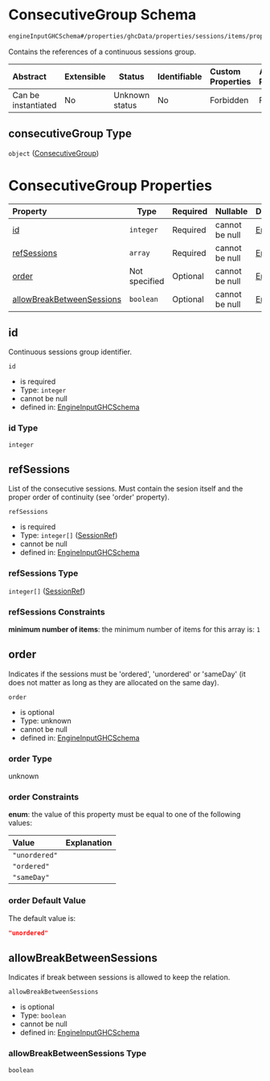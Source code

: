 # ConsecutiveGroup Schema

```txt
engineInputGHCSchema#/properties/ghcData/properties/sessions/items/properties/sessionRelations/properties/consecutiveGroup
```

Contains the references of a continuous sessions group.


| Abstract            | Extensible | Status         | Identifiable | Custom Properties | Additional Properties | Access Restrictions | Defined In                                                         |
| :------------------ | ---------- | -------------- | ------------ | :---------------- | --------------------- | ------------------- | ------------------------------------------------------------------ |
| Can be instantiated | No         | Unknown status | No           | Forbidden         | Forbidden             | none                | [ghc.schema.json\*](../out/ghc.schema.json "open original schema") |

## consecutiveGroup Type

`object` ([ConsecutiveGroup](ghc-properties-ghcdata-properties-sessions-session-properties-sessionrelations-properties-consecutivegroup.md))

# ConsecutiveGroup Properties

| Property                                                | Type          | Required | Nullable       | Defined by                                                                                                                                                                                                                                                                                                                                   |
| :------------------------------------------------------ | ------------- | -------- | -------------- | :------------------------------------------------------------------------------------------------------------------------------------------------------------------------------------------------------------------------------------------------------------------------------------------------------------------------------------------- |
| [id](#id)                                               | `integer`     | Required | cannot be null | [EngineInputGHCSchema](ghc-properties-ghcdata-properties-sessions-session-properties-sessionrelations-properties-consecutivegroup-properties-id.md "engineInputGHCSchema#/properties/ghcData/properties/sessions/items/properties/sessionRelations/properties/consecutiveGroup/properties/id")                                               |
| [refSessions](#refsessions)                             | `array`       | Required | cannot be null | [EngineInputGHCSchema](ghc-properties-ghcdata-properties-sessions-session-properties-sessionrelations-properties-consecutivegroup-properties-sessionrefs.md "engineInputGHCSchema#/properties/ghcData/properties/sessions/items/properties/sessionRelations/properties/consecutiveGroup/properties/refSessions")                             |
| [order](#order)                                         | Not specified | Optional | cannot be null | [EngineInputGHCSchema](ghc-properties-ghcdata-properties-sessions-session-properties-sessionrelations-properties-consecutivegroup-properties-order.md "engineInputGHCSchema#/properties/ghcData/properties/sessions/items/properties/sessionRelations/properties/consecutiveGroup/properties/order")                                         |
| [allowBreakBetweenSessions](#allowbreakbetweensessions) | `boolean`     | Optional | cannot be null | [EngineInputGHCSchema](ghc-properties-ghcdata-properties-sessions-session-properties-sessionrelations-properties-consecutivegroup-properties-allowbreakbetweensessions.md "engineInputGHCSchema#/properties/ghcData/properties/sessions/items/properties/sessionRelations/properties/consecutiveGroup/properties/allowBreakBetweenSessions") |

## id

Continuous sessions group identifier.


`id`

-   is required
-   Type: `integer`
-   cannot be null
-   defined in: [EngineInputGHCSchema](ghc-properties-ghcdata-properties-sessions-session-properties-sessionrelations-properties-consecutivegroup-properties-id.md "engineInputGHCSchema#/properties/ghcData/properties/sessions/items/properties/sessionRelations/properties/consecutiveGroup/properties/id")

### id Type

`integer`

## refSessions

List of the consecutive sessions. Must contain the sesion itself and the proper order of continuity (see 'order' property).


`refSessions`

-   is required
-   Type: `integer[]` ([SessionRef](ghc-properties-ghcdata-properties-sessions-session-properties-sessionrelations-properties-consecutivegroup-properties-sessionrefs-sessionref.md))
-   cannot be null
-   defined in: [EngineInputGHCSchema](ghc-properties-ghcdata-properties-sessions-session-properties-sessionrelations-properties-consecutivegroup-properties-sessionrefs.md "engineInputGHCSchema#/properties/ghcData/properties/sessions/items/properties/sessionRelations/properties/consecutiveGroup/properties/refSessions")

### refSessions Type

`integer[]` ([SessionRef](ghc-properties-ghcdata-properties-sessions-session-properties-sessionrelations-properties-consecutivegroup-properties-sessionrefs-sessionref.md))

### refSessions Constraints

**minimum number of items**: the minimum number of items for this array is: `1`

## order

Indicates if the sessions must be 'ordered', 'unordered' or 'sameDay'  (it does not matter as long as they are allocated on the same day).


`order`

-   is optional
-   Type: unknown
-   cannot be null
-   defined in: [EngineInputGHCSchema](ghc-properties-ghcdata-properties-sessions-session-properties-sessionrelations-properties-consecutivegroup-properties-order.md "engineInputGHCSchema#/properties/ghcData/properties/sessions/items/properties/sessionRelations/properties/consecutiveGroup/properties/order")

### order Type

unknown

### order Constraints

**enum**: the value of this property must be equal to one of the following values:

| Value         | Explanation |
| :------------ | ----------- |
| `"unordered"` |             |
| `"ordered"`   |             |
| `"sameDay"`   |             |

### order Default Value

The default value is:

```json
"unordered"
```

## allowBreakBetweenSessions

Indicates if break between sessions is allowed to keep the relation.


`allowBreakBetweenSessions`

-   is optional
-   Type: `boolean`
-   cannot be null
-   defined in: [EngineInputGHCSchema](ghc-properties-ghcdata-properties-sessions-session-properties-sessionrelations-properties-consecutivegroup-properties-allowbreakbetweensessions.md "engineInputGHCSchema#/properties/ghcData/properties/sessions/items/properties/sessionRelations/properties/consecutiveGroup/properties/allowBreakBetweenSessions")

### allowBreakBetweenSessions Type

`boolean`
